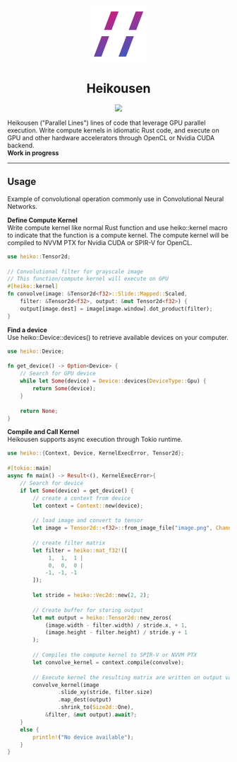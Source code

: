 <p align="center">
  <img src="assets/logo.svg" width=128 height=128/>
</p>
<h1 align="center">Heikousen</h1>

<p align="center" style="vertical-align:middle">
    <a href="https://github.com/neilcantorne/heiko/actions/workflows/ci.yml">
        <img src="https://github.com/neilcantorne/heiko/actions/workflows/ci.yml/badge.svg?branch=dev" />
    </a>
</p>

<p>
    Heikousen ("Parallel Lines") lines of code that leverage GPU parallel execution.
    Write compute kernels in idiomatic Rust code, and execute on GPU and other hardware accelerators through OpenCL or Nvidia CUDA backend. <br>
    <b>Work in progress</b>
</p>

---

## Usage
Example of convolutional operation commonly use in Convolutional Neural Networks.

**Define Compute Kernel**<br>
Write compute kernel like normal Rust function and use heiko::kernel macro to indicate that the function is a compute kernel.
The compute kernel will be compiled to NVVM PTX for Nvidia CUDA or SPIR-V for OpenCL.

```rust
use heiko::Tensor2d;

// Convolutional filter for grayscale image
// This function/compute kernel will execute on GPU
#[heiko::kernel]
fn convolve(image: &Tensor2d<f32>::Slide::Mapped::Scaled,
    filter: &Tensor2d<f32>, output: &mut Tensor2d<f32>) {
    output[image.dest] = image[image.window].dot_product(filter);
}
```

**Find a device**<br>
Use heiko::Device::devices() to retrieve available devices on your computer.

```rust
use heiko::Device;

fn get_device() -> Option<Device> {
    // Search for GPU device
    while let Some(device) = Device::devices(DeviceType::Gpu) {
        return Some(device);
    }

    return None;
}
```

**Compile and Call Kernel**<br>
Heikousen supports async execution through Tokio runtime.

```rust
use heiko::{Context, Device, KernelExecError, Tensor2d};

#[tokio::main]
async fn main() -> Result<(), KernelExecError>{
    // Search for device
    if let Some(device) = get_device() {
        // create a context from device
        let context = Context::new(device);

        // load image and convert to tensor
        let image = Tensor2d::<f32>::from_image_file("image.png", Channel::Lightness);
        
        // create filter matrix
        let filter = heiko::mat_f32!([
             1,  1,  1 |
             0,  0,  0 |
            -1, -1, -1 
        ]);

        let stride = heiko::Vec2d::new(2, 2);

        // Create buffer for storing output
        let mut output = heiko::Tensor2d::new_zeros(
            (image.width - filter.width) / stride.x, + 1, 
            (image.height - filter.height) / stride.y + 1
        );

        // Compiles the compute kernel to SPIR-V or NVVM PTX
        let convolve_kernel = context.compile(convolve);

        // Execute kernel the resulting matrix are written on output variable
        convolve_kernel(image
                .slide_xy(stride, filter.size)
                .map_dest(output)
                .shrink_to(Size2d::One),
            &filter, &mut output).await?;
    }
    else {
        println!("No device available");
    }
}

```